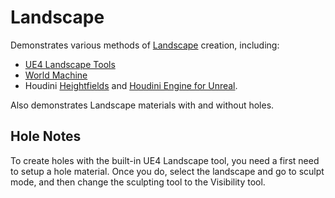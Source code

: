 # Landscape

Demonstrates various methods of [Landscape](https://docs.unrealengine.com/en-us/Engine/Landscape)
creation, including:

  - [UE4 Landscape Tools](https://docs.unrealengine.com/en-us/Engine/Landscape/QuickStart)
  - [World Machine](https://www.world-machine.com/)
  - Houdini [Heightfields](http://www.sidefx.com/docs/houdini/model/heightfields.html) and [Houdini Engine for Unreal](https://www.sidefx.com/docs/unreal/).

Also demonstrates Landscape materials with and without holes.

## Hole Notes

To create holes with the built-in UE4 Landscape tool, you need a first need to setup a hole material. Once you
do, select the landscape and go to sculpt mode, and then change the sculpting tool to the Visibility tool.
